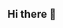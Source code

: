 ## Hi there 👋

<!--
**danidevjpg/danidevjpg** is a ✨ _special_ ✨ repository because its `README.md` (this file) appears on your GitHub profile.

[![danidevjpg's GitHub stats](https://github-readme-stats.vercel.app/api?username=danidevjpg)](https://github.com/anuraghazra/github-readme-stats)
